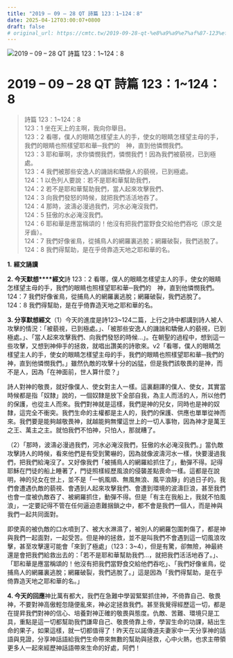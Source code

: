 ```yaml
---
title: "2019 – 09 – 28 QT 詩篇 123：1~124：8"
date: 2025-04-12T03:00:07+0800
draft: false
# original_url: https://cmtc.tw/2019-09-28-qt-%e8%a9%a9%e7%af%87-123%ef%bc%9a1124%ef%bc%9a8
---
```


![2019 – 09 – 28 QT 詩篇 123：1~124：8](/images/qt.jpg   "2019 – 09 – 28 QT 詩篇 123：1~124：8")

# 2019 – 09 – 28 QT 詩篇 123：1~124：8

> 詩篇 123：1~124：8  
> 123：1 坐在天上的主啊，我向你舉目。  
> 123：2 看哪，僕人的眼睛怎樣望主人的手，使女的眼睛怎樣望主母的手，我們的眼睛也照樣望耶和華─我們的　神，直到他憐憫我們。  
> 123：3 耶和華啊，求你憐憫我們，憐憫我們！因為我們被藐視，已到極處。  
> 123：4 我們被那些安逸人的譏誚和驕傲人的藐視，已到極處。  
> 124：1 以色列人要說：若不是耶和華幫助我們，  
> 124：2 若不是耶和華幫助我們，當人起來攻擊我們、  
> 124：3 向我們發怒的時候，就把我們活活地吞了。  
> 124：4 那時，波濤必漫過我們，河水必淹沒我們，  
> 124：5 狂傲的水必淹沒我們。  
> 124：6 耶和華是應當稱頌的！他沒有把我們當野食交給他們吞吃（原文是牙齒）。  
> 124：7 我們好像雀鳥，從捕鳥人的網羅裏逃脫；網羅破裂，我們逃脫了。  
> 124：8 我們得幫助，是在乎倚靠造天地之耶和華的名。

**1.** **經文誦讀**

**2. 今天默想****經文**詩 123：2 看哪，僕人的眼睛怎樣望主人的手，使女的眼睛怎樣望主母的手，我們的眼睛也照樣望耶和華─我們的　神，直到他憐憫我們。  
124：7 我們好像雀鳥，從捕鳥人的網羅裏逃脫；網羅破裂，我們逃脫了。  
124：8 我們得幫助，是在乎倚靠造天地之耶和華的名。

**3. 分享默想經文**（1）今天的進度是詩123~124二篇，上行之詩中都講到詩人被人攻擊的情況：「被藐視，已到極處。」、「被那些安逸人的譏誚和驕傲人的藐視，已到極處。」、「當人起來攻擊我們、向我們發怒的時候…」。在朝聖的過程中，想到這一些攻擊，又想到神伸手的拯救，就唱出讚美的詩歌來。v2「看哪，僕人的眼睛怎樣望主人的手，使女的眼睛怎樣望主母的手，我們的眼睛也照樣望耶和華─我們的 神，直到他憐憫我們。」雖然仇敵的攻擊十分的凶猛，但是我們該敬畏的是神，而不是人，因為「在神面前，世人算什麼？」

詩人對神的敬畏，就好像僕人、使女對主人一樣。這裏翻譯的僕人、使女，其實當時候都是指「奴隸」說的，一個奴隸是放下全部自我，為主人而活的人，所以他們的保護，也從主人而來。我們對神就是這樣，我們是神的兒女，同時也是神的奴隸，這完全不衝突。我們生命的主權都是主人的，我們的保護、供應也單單從神而來。我們要是能夠越敬畏神，就越能夠無懼這世上的一切人事物，因為神才是萬王之王、萬主之主。就怕我們不怕神，只怕人，那就糟了。

（2）「那時，波濤必漫過我們，河水必淹沒我們，狂傲的水必淹沒我們。」當仇敵攻擊詩人的時候，看來他們是有受到驚嚇的，因為就像波濤河水一樣，快要漫過我們，把我們給淹沒了。又好像我們「被捕鳥人的網羅給抓住了」，動彈不得。記得耶穌在門徒的船上睡著了，門徒照樣經歷風浪的侵襲差點喪命一樣。這都是在說明，神的兒女在世上，並不是「一帆風順、無風無浪、風平浪靜」的過日子的。我們會遭遇仇敵的藐視、會遇到人起來攻擊我們、會遭到環境的波濤巨浪，甚至我們也會一度被仇敵吞了、被網羅抓住，動彈不得。但是「有主在我船上，我就不怕風浪」，一定要記得不管在任何逼迫患難捆鎖之中，都不會是我們一個人，而是神與我們一起共同面對。

即使真的被仇敵的口水噴到了、被大水淋濕了，被別人的網羅包圍刺傷了，都是神與我們一起面對，一起受苦。但是神的拯救，並不是叫我們不會遇到這一切風浪攻擊，甚至攻擊還可能會「來到了極處」（123：3~4），但是有驚，卻無險，神最終還是會把我們給救出去的：「若不是耶和華幫助我們…，就把我們活活地吞了。」、「耶和華是應當稱頌的！他沒有把我們當野食交給他們吞吃」、「我們好像雀鳥，從捕鳥人的網羅裏逃脫；網羅破裂，我們逃脫了。」這是因為「我們得幫助，是在乎倚靠造天地之耶和華的名。」

**4. 今天的回應**神比萬有都大，我們在急難中學習緊緊抓住神，不倚靠自己、敬畏神，不要對神高傲輕忽隨便亂來，神必定拯救我們。甚至我覺得經歷這一切，都是在提昇我們對神的信心、培養對神正確的敬畏與態度。仇敵、苦難、環境只是工具，重點是這一切都幫助我們謙卑自己、敬畏倚靠上帝，學習生命的功課，結出生命的果子，如果這樣，就一切都值得了！昨天在以諾傳道夫妻家中一天分享神的話語與見證，分享神話語給我們生命帶來無數的幫助與拯救，心中火熱，也求主帶領更多人一起來經歷神話語帶來生命的好處，阿們！
